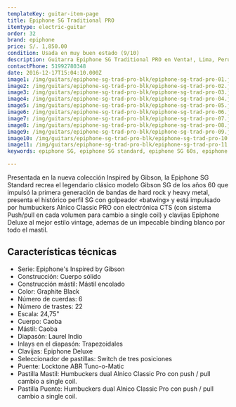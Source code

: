```yaml
---
templateKey: guitar-item-page
title: Epiphone SG Traditional PRO
itemtype: electric-guitar
order: 32
brand: epiphone
price: S/. 1,850.00
condition: Usada en muy buen estado (9/10)
description: Guitarra Epiphone SG Traditional PRO en Venta!, Lima, Peru
contactPhone: 51992780348
date: 2016-12-17T15:04:10.000Z
image1: /img/guitars/epiphone-sg-trad-pro-blk/epiphone-sg-trad-pro-01.jpg
image2: /img/guitars/epiphone-sg-trad-pro-blk/epiphone-sg-trad-pro-02.jpg
image3: /img/guitars/epiphone-sg-trad-pro-blk/epiphone-sg-trad-pro-03.jpg
image4: /img/guitars/epiphone-sg-trad-pro-blk/epiphone-sg-trad-pro-04.jpg
image5: /img/guitars/epiphone-sg-trad-pro-blk/epiphone-sg-trad-pro-05.jpg
image6: /img/guitars/epiphone-sg-trad-pro-blk/epiphone-sg-trad-pro-06.jpg
image7: /img/guitars/epiphone-sg-trad-pro-blk/epiphone-sg-trad-pro-07.jpg
image8: /img/guitars/epiphone-sg-trad-pro-blk/epiphone-sg-trad-pro-08.jpg
image9: /img/guitars/epiphone-sg-trad-pro-blk/epiphone-sg-trad-pro-09.jpg
image10: /img/guitars/epiphone-sg-trad-pro-blk/epiphone-sg-trad-pro-10.jpg
image11: /img/guitars/epiphone-sg-trad-pro-blk/epiphone-sg-trad-pro-11.jpg
keywords: epiphone SG, epiphone SG standard, epiphone SG 60s, epiphone sg traditional PRO, epiphone sg pro

---
```

Presentada en la nueva colección Inspired by Gibson, la Epiphone SG Standard recrea el legendario clásico modelo Gibson SG de los años 60 que impulsó la primera generación de bandas de hard rock y heavy metal, presenta el histórico perfil SG con golpeador «batwing» y está impulsado por humbuckers Alnico Classic PRO con electrónica CTS (con sistema Push/pull en cada volumen para cambio a single coil) y clavijas Epiphone Deluxe al mejor estilo vintage, ademas de un impecable binding blanco por todo el mastil.


## Características técnicas

* Serie: Epiphone's Inspired by Gibson
* Construcción: Cuerpo sólido
* Construcción mástil: Mástil encolado
* Color: Graphite Black
* Número de cuerdas: 6
* Número de trastes: 22
* Escala: 24,75"
* Cuerpo: Caoba
* Mástil: Caoba
* Diapasón: Laurel Indio
* Inlays en el diapasón: Trapezoidales
* Clavijas: Epiphone Deluxe
* Seleccionador de pastillas: Switch de tres posiciones
* Puente: Locktone ABR Tuno-o-Matic
* Pastilla Mastil: Humbuckers dual Alnico Classic Pro con push / pull cambio a single coil.
* Pastilla Puente: Humbuckers dual Alnico Classic Pro con push / pull cambio a single coil.